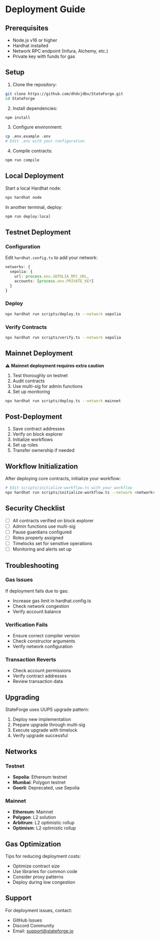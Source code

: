# Deployment Guide

## Prerequisites

- Node.js v16 or higher
- Hardhat installed
- Network RPC endpoint (Infura, Alchemy, etc.)
- Private key with funds for gas

## Setup

1. Clone the repository:
```bash
git clone https://github.com/dhdvjdbx/StateForge.git
cd StateForge
```

2. Install dependencies:
```bash
npm install
```

3. Configure environment:
```bash
cp .env.example .env
# Edit .env with your configuration
```

4. Compile contracts:
```bash
npm run compile
```

## Local Deployment

Start a local Hardhat node:
```bash
npx hardhat node
```

In another terminal, deploy:
```bash
npm run deploy:local
```

## Testnet Deployment

### Configuration

Edit `hardhat.config.ts` to add your network:

```typescript
networks: {
  sepolia: {
    url: process.env.SEPOLIA_RPC_URL,
    accounts: [process.env.PRIVATE_KEY]
  }
}
```

### Deploy

```bash
npx hardhat run scripts/deploy.ts --network sepolia
```

### Verify Contracts

```bash
npx hardhat run scripts/verify.ts --network sepolia
```

## Mainnet Deployment

⚠️ **Mainnet deployment requires extra caution**

1. Test thoroughly on testnet
2. Audit contracts
3. Use multi-sig for admin functions
4. Set up monitoring

```bash
npx hardhat run scripts/deploy.ts --network mainnet
```

## Post-Deployment

1. Save contract addresses
2. Verify on block explorer
3. Initialize workflows
4. Set up roles
5. Transfer ownership if needed

## Workflow Initialization

After deploying core contracts, initialize your workflow:

```bash
# Edit scripts/initialize-workflow.ts with your workflow
npx hardhat run scripts/initialize-workflow.ts --network <network>
```

## Security Checklist

- [ ] All contracts verified on block explorer
- [ ] Admin functions use multi-sig
- [ ] Pause guardians configured
- [ ] Roles properly assigned
- [ ] Timelocks set for sensitive operations
- [ ] Monitoring and alerts set up

## Troubleshooting

### Gas Issues

If deployment fails due to gas:
- Increase gas limit in hardhat.config.ts
- Check network congestion
- Verify account balance

### Verification Fails

- Ensure correct compiler version
- Check constructor arguments
- Verify network configuration

### Transaction Reverts

- Check account permissions
- Verify contract addresses
- Review transaction data

## Upgrading

StateForge uses UUPS upgrade pattern:

1. Deploy new implementation
2. Prepare upgrade through multi-sig
3. Execute upgrade with timelock
4. Verify upgrade successful

## Networks

### Testnet

- **Sepolia**: Ethereum testnet
- **Mumbai**: Polygon testnet  
- **Goerli**: Deprecated, use Sepolia

### Mainnet

- **Ethereum**: Mainnet
- **Polygon**: L2 solution
- **Arbitrum**: L2 optimistic rollup
- **Optimism**: L2 optimistic rollup

## Gas Optimization

Tips for reducing deployment costs:

- Optimize contract size
- Use libraries for common code
- Consider proxy patterns
- Deploy during low congestion

## Support

For deployment issues, contact:
- GitHub Issues
- Discord Community
- Email: support@stateforge.io

